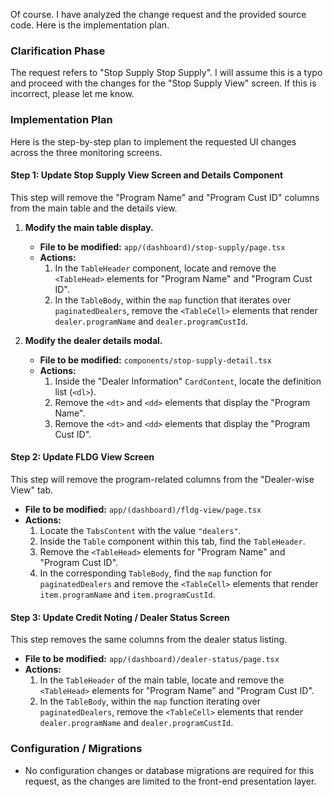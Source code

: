 Of course. I have analyzed the change request and the provided source code. Here is the implementation plan.

### Clarification Phase

The request refers to "Stop Supply Stop Supply". I will assume this is a typo and proceed with the changes for the "Stop Supply View" screen. If this is incorrect, please let me know.

### Implementation Plan

Here is the step-by-step plan to implement the requested UI changes across the three monitoring screens.

#### Step 1: Update Stop Supply View Screen and Details Component

This step will remove the "Program Name" and "Program Cust ID" columns from the main table and the details view.

1.  **Modify the main table display.**
    *   **File to be modified:** `app/(dashboard)/stop-supply/page.tsx`
    *   **Actions:**
        1.  In the `TableHeader` component, locate and remove the `<TableHead>` elements for "Program Name" and "Program Cust ID".
        2.  In the `TableBody`, within the `map` function that iterates over `paginatedDealers`, remove the `<TableCell>` elements that render `dealer.programName` and `dealer.programCustId`.

2.  **Modify the dealer details modal.**
    *   **File to be modified:** `components/stop-supply-detail.tsx`
    *   **Actions:**
        1.  Inside the "Dealer Information" `CardContent`, locate the definition list (`<dl>`).
        2.  Remove the `<dt>` and `<dd>` elements that display the "Program Name".
        3.  Remove the `<dt>` and `<dd>` elements that display the "Program Cust ID".

#### Step 2: Update FLDG View Screen

This step will remove the program-related columns from the "Dealer-wise View" tab.

*   **File to be modified:** `app/(dashboard)/fldg-view/page.tsx`
*   **Actions:**
    1.  Locate the `TabsContent` with the value `"dealers"`.
    2.  Inside the `Table` component within this tab, find the `TableHeader`.
    3.  Remove the `<TableHead>` elements for "Program Name" and "Program Cust ID".
    4.  In the corresponding `TableBody`, find the `map` function for `paginatedDealers` and remove the `<TableCell>` elements that render `item.programName` and `item.programCustId`.

#### Step 3: Update Credit Noting / Dealer Status Screen

This step removes the same columns from the dealer status listing.

*   **File to be modified:** `app/(dashboard)/dealer-status/page.tsx`
*   **Actions:**
    1.  In the `TableHeader` of the main table, locate and remove the `<TableHead>` elements for "Program Name" and "Program Cust ID".
    2.  In the `TableBody`, within the `map` function iterating over `paginatedDealers`, remove the `<TableCell>` elements that render `dealer.programName` and `dealer.programCustId`.

### Configuration / Migrations

*   No configuration changes or database migrations are required for this request, as the changes are limited to the front-end presentation layer.